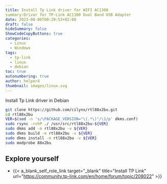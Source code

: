 ```yaml
---
title: Install Tp Link driver for WIFI AC1300
summary:Drivar for TP-Link AC1300 Dual Band USB Adapter
date: 2023-08-06T00:29:53+02:00
draft: false
hideSummary: false
ShowCodeCopyButtons: true
categories:
  - Linux
  - Windows
tags:
  - tp-link
  - linux
  - debian
toc: true
autonumbering: true
author: helper4
thumbnail: images/linux.svg
---
```


Install Tp Link driver in Debian

```bash
git clone https://github.com/cilynx/rtl88x2bu.git
cd rtl88x2bu
VER=$(sed -n 's/\PACKAGE_VERSION="\(.*\)"/\1/p' dkms.conf)
sudo rsync -rvhP ./ /usr/src/rtl88x2bu-${VER}
sudo dkms add -m rtl88x2bu -v ${VER}
sudo dkms build -m rtl88x2bu -v ${VER}
sudo dkms install -m rtl88x2bu -v ${VER}
sudo modprobe 88x2bu

```

## Explore yourself

- {{< a_blank_self_role_link target="_blank" title="Install TP Link" url="https://community.tp-link.com/en/home/forum/topic/208022" >}} 
